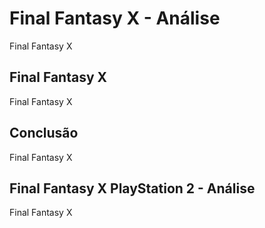 ---
---

# Final Fantasy X - Análise

Final Fantasy X

## Final Fantasy X

Final Fantasy X

## Conclusão

Final Fantasy X

## Final Fantasy X PlayStation 2 - Análise

Final Fantasy X
